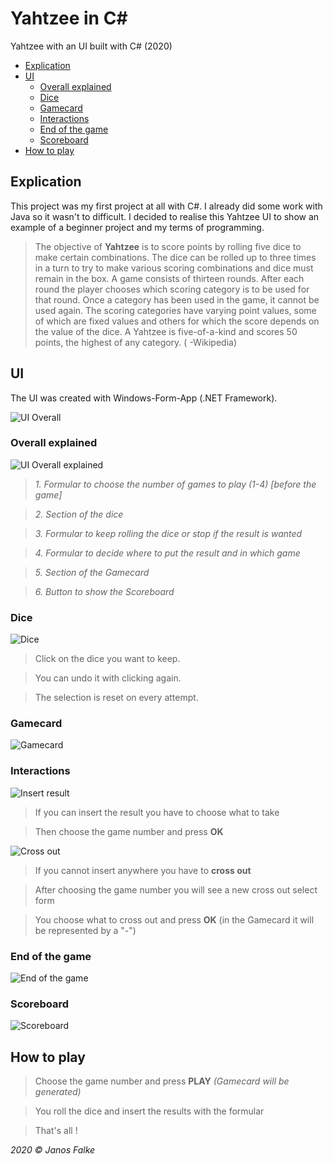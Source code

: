# Yahtzee in C#
Yahtzee with an UI built with C# (2020)

- [Explication](#explication)
- [UI](#ui) 
  * [Overall explained](#overall-explained)
  * [Dice](#dice)
  * [Gamecard](#gamecard)
  * [Interactions](#interactions)
  * [End of the game](#end-of-the-game)
  * [Scoreboard](#scoreboard)
- [How to play](#how-to-play)  
  
  
## Explication
This project was my first project at all with C#. I already did some work with Java so it wasn't to difficult. 
I decided to realise this Yahtzee UI to show an example of a beginner project and my terms of programming.
  
> The objective of **Yahtzee** is to score points by rolling five dice to make certain combinations. The dice can be rolled up to three times in a turn to try to make various scoring combinations and dice must remain in the box. A game consists of thirteen rounds. After each round the player chooses which scoring category is to be used for that round. Once a category has been used in the game, it cannot be used again. The scoring categories have varying point values, some of which are fixed values and others for which the score depends on the value of the dice. A Yahtzee is five-of-a-kind and scores 50 points, the highest of any category. ( -Wikipedia)
  
  
## UI
The UI was created with Windows-Form-App (.NET Framework).

![UI Overall](https://i.ibb.co/4WP7BwS/ui.png)


### Overall explained
![UI Overall explained](https://i.ibb.co/gDZJrvH/ui-Kopie.png)

>*1. Formular to choose the number of games to play (1-4) [before the game]*

>*2. Section of the dice*

>*3. Formular to keep rolling the dice or stop if the result is wanted*

>*4. Formular to decide where to put the result and in which game*

>*5. Section of the Gamecard*

>*6. Button to show the Scoreboard*


### Dice

![Dice](https://i.ibb.co/fqDw0nZ/dice.png)

> Click on the dice you want to keep. 

> You can undo it with clicking again. 

> The selection is reset on every attempt.


### Gamecard

![Gamecard](https://i.ibb.co/Vm2czPK/gamecard.png)


### Interactions

![Insert result](https://i.ibb.co/BCk4ZsS/insert1.png)

> If you can insert the result you have to choose what to take 

> Then choose the game number and press **OK**


![Cross out](https://i.ibb.co/tsHJHkw/insert.png)

> If you cannot insert anywhere you have to **cross out**

> After choosing the game number you will see a new cross out select form

> You choose what to cross out and press **OK** (in the Gamecard it will be represented by a "-")


### End of the game

![End of the game](https://i.ibb.co/0ZDm3mb/end.png)

### Scoreboard

![Scoreboard](https://i.ibb.co/s1sNWgc/score.png)

## How to play

> Choose the game number and press **PLAY** *(Gamecard will be generated)*

> You roll the dice and insert the results with the formular 

> That's all !


*2020 © Janos Falke*
